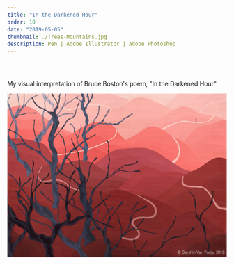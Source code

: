 ```yaml
---
title: "In the Darkened Hour"
order: 10
date: "2019-05-05"
thumbnail: ./Trees-Mountains.jpg
description: Pen | Adobe Illustrator | Adobe Photoshop
---
```


<div class="kg-width-full">
<p style="margin-top: 6vw">
My visual interpretation of Bruce Boston's poem, "In the Darkened Hour"
</p>

![TreesMountains](./Trees-Mountains.jpg)

</div>
